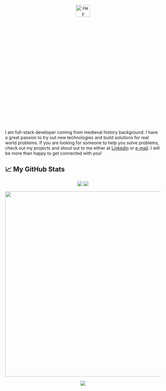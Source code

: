 
<p align='center'><img align="center" src="https://cdn.dribbble.com/users/4770/screenshots/300576/attachments/12205/hey-1.png" alt="Hey" width="30%" height="10%"></p>

I am full-stack developer coming from medieval history background. I have a great passion to try out new technologies and build solutions for real world problems. If you are looking for someone to help you solve problems, check out my projects and shout out to me either at [Linkedin](https://www.linkedin.com/in/emin-aydin/)  or [e-mail](mailto:eminaydin93@gmx.de). I will be more than happy to get connected with you! 



## &#x1f4c8; My GitHub Stats

<p align="center">
<img  src="https://github-readme-stats.vercel.app/api?username=eminaydin&show_icons=true&count_private=true&line_height=27&text_color=c9cacc&icon_color=2bbc8a&bg_color=1d1f21&title_color=FFFFFF" />
<img  src="https://github-readme-stats.vercel.app/api/top-langs/?username=eminaydin&text_color=FFFFFF&icon_color=2bbc8a&bg_color=1d1f21&title_color=FFFFFF" />
</p>

<p align="center">
<img src="https://github.com/eminaydin/eminaydin/blob/main/donut.gif" height="600"/>
</p>

<p align="center"> <img src="https://visitor-badge.glitch.me/badge?page_id=eminaydin"></img></p>
